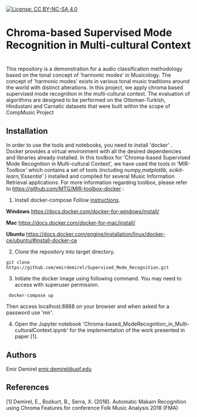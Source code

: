 [![License: CC BY-NC-SA 4.0](https://img.shields.io/badge/License-CC%20BY--NC--SA%204.0-ff69b4.svg)](http://creativecommons.org/licenses/by-nc-sa/4.0/)

# Chroma-based Supervised Mode Recognition in Multi-cultural Context

# 
    
 This repository is a demonstration for a audio classification methodology based on the tonal concept of 'harmonic modes' in Musicology. The concept of 'harmonic modes' exists in various tonal music traditions around the world with distinct alterations. In this project, we apply chroma based supervised mode recognition in the multi-cultural context. The evaluation of algorithms are designed to be performed on the Ottoman-Turkish, Hindustani and Carnatic datasets that were built within the scope of CompMusic Project
    
   
  Installation
  ---------
  In order to use the tools and notebooks, you need to install 'docker' . Docker provides a virtual environment with all the desired dependencies and libraries already installed. In this toolbox for 'Chroma-based Supervised Mode Recognition in Multi-cultural Context', we have used the tools in 'MIR-Toolbox' which contains a set of tools (including *numpy,matplotlib, scikit-learn,'Essentia'* ) installed and compiled for several Music Information Retrieval applications. For more information regarding toolbox, please refer to https://github.com/MTG/MIR-toolbox-docker  :
  
   1) Install docker-compose
   Follow [instructions](https://docs.docker.com/compose/install/).

   **Windows**
    https://docs.docker.com/docker-for-windows/install/

   **Mac**
    https://docs.docker.com/docker-for-mac/install/

   **Ubuntu**
    https://docs.docker.com/engine/installation/linux/docker-ce/ubuntu/#install-docker-ce


   2) Clone the repository into target directory.
   
    git clone https://github.com/emirdemirel/Supervised_Mode_Recognition.git
    
   3) Initiate the docker image using following command. You may need to access with superuser permission.
   
     docker-compose up
     
   Then access localhost:8888 on your browser and when asked for a password use 'mir'.
     
   4) Open the Jupyter notebook  'Chroma-based_ModeRecognition_in_Multi-culturalContext.ipynb' for the implementation of the work presented in paper [1].


   
   Authors
   -------------
   Emir Demirel
   emir.demirel@upf.edu
    
 <a name="references"></a>References
-------

 [1] Demirel, E., Bozkurt, B., Serra, X. (2018). Automatic Makam Recognition using Chroma Features.for conference Folk Music Analysis 2018 (FMA)

   
